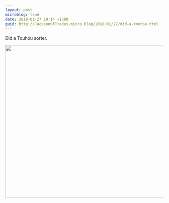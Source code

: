 ```yaml
---
layout: post
microblog: true
date: 2018-01-27 19:14 +1300
guid: http://JacksonOfTrades.micro.blog/2018/01/27/did-a-touhou.html
---
```

Did a Touhou sorter. 

<img src="http://JacksonOfTrades.micro.blog/uploads/2018/1f326943f8.jpg" width="600" height="486" />
